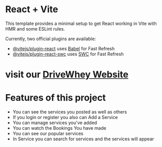 # React + Vite

This template provides a minimal setup to get React working in Vite with HMR and some ESLint rules.

Currently, two official plugins are available:

- [@vitejs/plugin-react](https://github.com/vitejs/vite-plugin-react/blob/main/packages/plugin-react/README.md) uses [Babel](https://babeljs.io/) for Fast Refresh
- [@vitejs/plugin-react-swc](https://github.com/vitejs/vite-plugin-react-swc) uses [SWC](https://swc.rs/) for Fast Refresh

# visit our [DriveWhey Website](https://assignment11-drivewhey.web.app/)
# Features of this project
- You can see the services you posted as well as others
- If you login or register you also can Add a Service
- You can manage services you've added
- You can watch the Bookings You have made
- You can see our popular services
- In Service you can search for services and the services will appear
